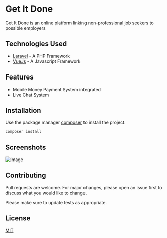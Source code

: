 # Get It Done

Get It Done is an online platform linking non-professional job seekers to possible employers

## Technologies Used
* [Laravel](https://laravel.com) - A PHP Framework
* [VueJs](https://vuejs.org) - A Javascript Framework

## Features
* Mobile Money Payment System integrated
* Live Chat System

## Installation

Use the package manager [composer](https://getcomposer.org) to install the project.

```bash
composer install 
```

## Screenshots

![image](https://drive.google.com/uc?export=view&id=1ctsah-x2qRvHhaa5CIK_FDvzU1RoPi7S)

## Contributing
Pull requests are welcome. For major changes, please open an issue first to discuss what you would like to change.

Please make sure to update tests as appropriate.

## License
[MIT](https://opensource.org/licenses/MIT/)
